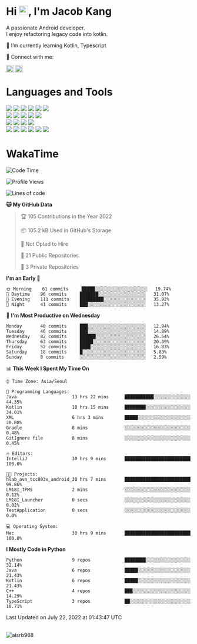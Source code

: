 # Hi <img src="https://media.giphy.com/media/hvRJCLFzcasrR4ia7z/giphy.gif" width="25px">, I'm Jacob Kang
A passionate Android developer.
</br>
I enjoy refactoring legacy code into kotlin.

🌱 I’m currently learning Kotlin, Typescript

🤝 Connect with me:

<a href="https://www.linkedin.com/in/minkyu-kang-b7477b1b2/"><img align="left" src="https://raw.githubusercontent.com/yushi1007/yushi1007/main/images/linkedin.svg" alt="Minkyu Kang | LinkedIn" width="21px"/></a>
<a href="https://www.instagram.com/_jacob_kang/"><img align="left" src="https://raw.githubusercontent.com/yushi1007/yushi1007/main/images/instagram.svg" alt="Jacob Kang | Instagram" width="21px"/></a>

</br>

# Languages and Tools

<div align="left">
<img src="https://img.shields.io/badge/java-007396?logo=java&logoColor=white"/>
<img src="https://img.shields.io/badge/kotlin-7F52FF?logo=kotlin&logoColor=white"/>
<img src="https://img.shields.io/badge/python-3776AB?logo=python&logoColor=white"/>
<img src="https://img.shields.io/badge/bash shell-4EAA25?logo=gnubash&logoColor=white"/>
<img src="https://img.shields.io/badge/c-A8B9CC?logo=c&logoColor=white"/>
<img src="https://img.shields.io/badge/c++-00599C?logo=c%2b%2b&logoColor=white"/>
</div>
<div align="left">
<img src="https://img.shields.io/badge/git-F05032?logo=git&logoColor=white"/>
<img src="https://img.shields.io/badge/github-181717?logo=github&logoColor=white"/>
<img src="https://img.shields.io/badge/mysql-4479A1?logo=mysql&logoColor=white"/>
<img src="https://img.shields.io/badge/sqlite-003B57?logo=sqlite&logoColor=white"/>
<img src="https://img.shields.io/badge/amazon AWS-232F3E?logo=amazonaws&logoColor=white"/>
</div>
<div align="left">
<img src="https://img.shields.io/badge/android-3DDC84?logo=android&logoColor=white"/>
<img src="https://img.shields.io/badge/linux-FCC624?logo=linux&logoColor=white"/>
<img src="https://img.shields.io/badge/flask-000000?logo=flask&logoColor=white"/>
<img src="https://img.shields.io/badge/arduino-00979D?logo=arduino&logoColor=white"/>
</div>
<div align="left">
<img src="https://img.shields.io/badge/slack-4A154B?logo=slack&logoColor=white"/>
<img src="https://img.shields.io/badge/notion-000000?logo=notion&logoColor=white"/>
<img src="https://img.shields.io/badge/jira-0052CC?logo=jira&logoColor=white"/>
<img src="https://img.shields.io/badge/postman-FF6C37?logo=postman&logoColor=white"/>
<img src="https://img.shields.io/badge/intellij-000000?logo=intellijidea&logoColor=white"/>
<img src="https://img.shields.io/badge/pycharm-000000?logo=pycharm&logoColor=white"/>
</div>

# WakaTime

<!--START_SECTION:waka-->
![Code Time](http://img.shields.io/badge/Code%20Time-0%20secs-blue)

![Profile Views](http://img.shields.io/badge/Profile%20Views-0-blue)

![Lines of code](https://img.shields.io/badge/From%20Hello%20World%20I%27ve%20Written-111%20Thousand%20lines%20of%20code-blue)

**🐱 My GitHub Data** 

> 🏆 105 Contributions in the Year 2022
 > 
> 📦 105.2 kB Used in GitHub's Storage 
 > 
> 🚫 Not Opted to Hire
 > 
> 📜 21 Public Repositories 
 > 
> 🔑 3 Private Repositories  
 > 
**I'm an Early 🐤** 

```text
🌞 Morning    61 commits     █████░░░░░░░░░░░░░░░░░░░░   19.74% 
🌆 Daytime    96 commits     ███████░░░░░░░░░░░░░░░░░░   31.07% 
🌃 Evening    111 commits    █████████░░░░░░░░░░░░░░░░   35.92% 
🌙 Night      41 commits     ███░░░░░░░░░░░░░░░░░░░░░░   13.27%

```
📅 **I'm Most Productive on Wednesday** 

```text
Monday       40 commits     ███░░░░░░░░░░░░░░░░░░░░░░   12.94% 
Tuesday      46 commits     ███░░░░░░░░░░░░░░░░░░░░░░   14.89% 
Wednesday    82 commits     ██████░░░░░░░░░░░░░░░░░░░   26.54% 
Thursday     63 commits     █████░░░░░░░░░░░░░░░░░░░░   20.39% 
Friday       52 commits     ████░░░░░░░░░░░░░░░░░░░░░   16.83% 
Saturday     18 commits     █░░░░░░░░░░░░░░░░░░░░░░░░   5.83% 
Sunday       8 commits      ░░░░░░░░░░░░░░░░░░░░░░░░░   2.59%

```


📊 **This Week I Spent My Time On** 

```text
⌚︎ Time Zone: Asia/Seoul

💬 Programming Languages: 
Java                     13 hrs 22 mins      ███████████░░░░░░░░░░░░░░   44.35% 
Kotlin                   10 hrs 15 mins      ████████░░░░░░░░░░░░░░░░░   34.01% 
XML                      6 hrs 3 mins        █████░░░░░░░░░░░░░░░░░░░░   20.08% 
Gradle                   8 mins              ░░░░░░░░░░░░░░░░░░░░░░░░░   0.48% 
GitIgnore file           8 mins              ░░░░░░░░░░░░░░░░░░░░░░░░░   0.45%

🔥 Editors: 
IntelliJ                 30 hrs 9 mins       █████████████████████████   100.0%

🐱‍💻 Projects: 
hlab_avn_tcc803x_android_30 hrs 7 mins       █████████████████████████   99.86% 
LM18I_TPMS               2 mins              ░░░░░░░░░░░░░░░░░░░░░░░░░   0.12% 
LM18I_Launcher           0 secs              ░░░░░░░░░░░░░░░░░░░░░░░░░   0.02% 
TestApplication          0 secs              ░░░░░░░░░░░░░░░░░░░░░░░░░   0.0%

💻 Operating System: 
Mac                      30 hrs 9 mins       █████████████████████████   100.0%

```

**I Mostly Code in Python** 

```text
Python                   9 repos             ████████░░░░░░░░░░░░░░░░░   32.14% 
Java                     6 repos             █████░░░░░░░░░░░░░░░░░░░░   21.43% 
Kotlin                   6 repos             █████░░░░░░░░░░░░░░░░░░░░   21.43% 
C++                      4 repos             ███░░░░░░░░░░░░░░░░░░░░░░   14.29% 
TypeScript               3 repos             ██░░░░░░░░░░░░░░░░░░░░░░░   10.71%

```



 Last Updated on July 22, 2022 at 01:43:47 UTC
<!--END_SECTION:waka-->

</br>

<div align="left">
<img align="left" src="https://github-readme-stats.vercel.app/api/top-langs?username=alsrb968&show_icons=true&locale=en&layout=compact&theme=dark" alt="alsrb968" />
</div>
